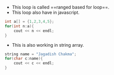 - This loop is called ==ranged based for loop==.
- This loop also have in javascript.
```c++
int a[] = {1,2,3,4,5};
for(int n:a){
	cout << n << endl;
}
```
- This is also working in string array.
```c++
string name = "Jagadish Chakma";
for(char c:name){
	cout << c << endl;
}
```
